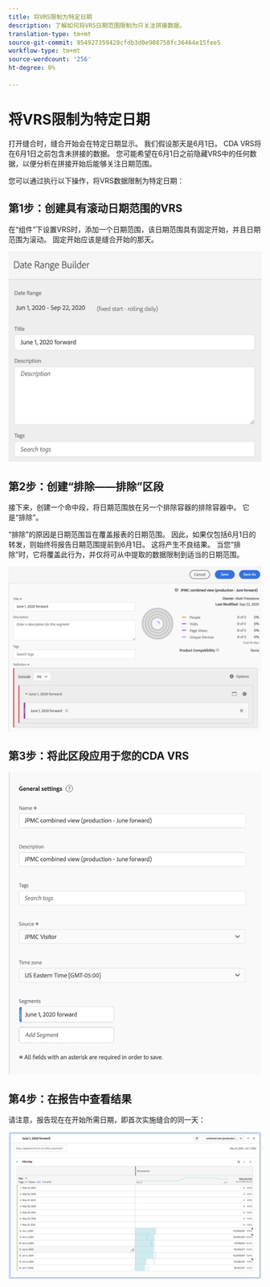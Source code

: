 ```yaml
---
title: 将VRS限制为特定日期
description: 了解如何将VRS日期范围限制为只关注拼接数据。
translation-type: tm+mt
source-git-commit: 954927359420cfdb3d0e908758fc36464e15fee5
workflow-type: tm+mt
source-wordcount: '256'
ht-degree: 0%

---
```



# 将VRS限制为特定日期

打开缝合时，缝合开始会在特定日期显示。 我们假设那天是6月1日。 CDA VRS将在6月1日之前包含未拼接的数据。 您可能希望在6月1日之前隐藏VRS中的任何数据，以便分析在拼接开始后能够关注日期范围。

您可以通过执行以下操作，将VRS数据限制为特定日期：

## 第1步：创建具有滚动日期范围的VRS

在“组件”下设置VRS时，添加一个日期范围，该日期范围具有固定开始，并且日期范围为滚动。 固定开始应该是缝合开始的那天。

![](assets/rolling-daily.png)

## 第2步：创建“排除——排除”区段

接下来，创建一个命中段，将日期范围放在另一个排除容器的排除容器中。 它是“排除”。

“排除”的原因是日期范围旨在覆盖报表的日期范围。 因此，如果仅包括6月1日的转发，则始终将报告日期范围提前到6月1日。 这将产生不良结果。 当您“排除”时，它将覆盖此行为，并仅将可从中提取的数据限制到适当的日期范围。

![](assets/exclude-exclude.png)

## 第3步：将此区段应用于您的CDA VRS

![](assets/apply-segment.png)

## 第4步：在报告中查看结果

请注意，报告现在在开始所需日期，即首次实施缝合的同一天：

![](assets/report-limited-dates.png)